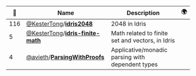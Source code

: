 |:star2: | Name | Description | 🌍|
|---|---|---|---|
|116|[@KesterTong](https://github.com/KesterTong)/[**idris2048**](https://github.com/KesterTong/idris2048)|2048 in Idris||
|5|[@KesterTong](https://github.com/KesterTong)/[**idris-finite-math**](https://github.com/KesterTong/idris-finite-math)|Math related to finite set and vectors, in Idris||
|4|[@avieth](https://github.com/avieth)/[**ParsingWithProofs**](https://github.com/avieth/ParsingWithProofs)|Applicative/monadic parsing with dependent types||

